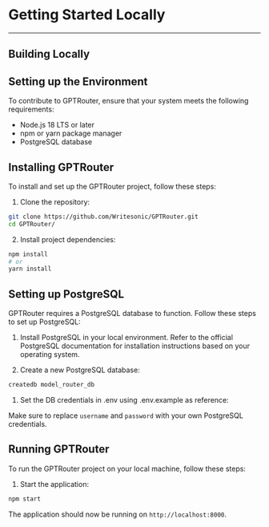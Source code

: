 # Getting Started Locally

---

## Building Locally

## Setting up the Environment

To contribute to GPTRouter, ensure that your system meets the following requirements:

- Node.js 18 LTS or later
- npm or yarn package manager
- PostgreSQL database

## Installing GPTRouter

To install and set up the GPTRouter project, follow these steps:

1. Clone the repository:

```sh
git clone https://github.com/Writesonic/GPTRouter.git
cd GPTRouter/
```

2. Install project dependencies:

```sh
npm install
# or
yarn install
```

## Setting up PostgreSQL

GPTRouter requires a PostgreSQL database to function. Follow these steps to set up PostgreSQL:

1. Install PostgreSQL in your local environment. Refer to the official PostgreSQL documentation for installation instructions based on your operating system.

2. Create a new PostgreSQL database:

```sh
createdb model_router_db
```

1. Set the DB credentials in .env using .env.example as reference:

Make sure to replace `username` and `password` with your own PostgreSQL credentials.

## Running GPTRouter

To run the GPTRouter project on your local machine, follow these steps:

1. Start the application:

```sh
npm start
```

The application should now be running on `http://localhost:8000`.
